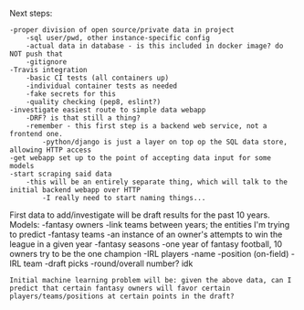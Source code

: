 Next steps:

    -proper division of open source/private data in project
        -sql user/pwd, other instance-specific config
        -actual data in database - is this included in docker image? do NOT push that
        -gitignore
    -Travis integration
        -basic CI tests (all containers up)
        -individual container tests as needed
        -fake secrets for this
        -quality checking (pep8, eslint?)
    -investigate easiest route to simple data webapp
        -DRF? is that still a thing?
        -remember - this first step is a backend web service, not a frontend one.
            -python/django is just a layer on top op the SQL data store, allowing HTTP access
    -get webapp set up to the point of accepting data input for some models
    -start scraping said data
        -this will be an entirely separate thing, which will talk to the initial backend webapp over HTTP
            -I really need to start naming things...

First data to add/investigate will be draft results for the past 10 years.
    Models:
        -fantasy owners
            -link teams between years; the entities I'm trying to predict
        -fantasy teams
            -an instance of an owner's attempts to win the league in a given year
        -fantasy seasons
            -one year of fantasy football, 10 owners try to be the one champion
        -IRL players
            -name
            -position (on-field)
            -IRL team
        -draft picks
            -round/overall number? idk

    Initial machine learning problem will be: given the above data, can I predict that certain fantasy owners will favor certain players/teams/positions at certain points in the draft?
